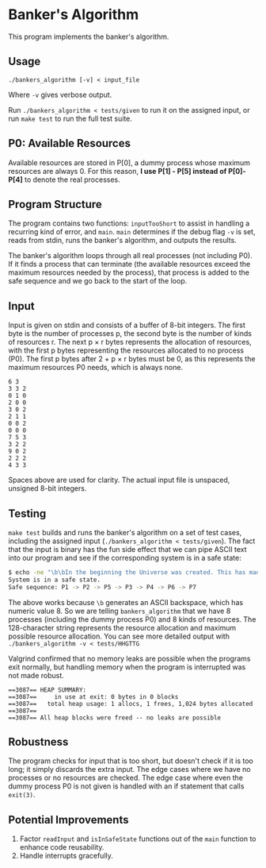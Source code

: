 # Banker's Algorithm

This program implements the banker's algorithm.


## Usage

```
./bankers_algorithm [-v] < input_file
```

Where `-v` gives verbose output.

Run `./bankers_algorithm < tests/given` to run it on the assigned input, or run `make test` to run the full test suite.


## P0: Available Resources

Available resources are stored in P[0], a dummy process whose maximum resources are always 0. For this reason, **I use P[1] - P[5] instead of P[0]-P[4]** to denote the real processes.


## Program Structure

The program contains two functions: `inputTooShort` to assist in handling a recurring kind of error, and `main`. `main` determines if the debug flag `-v` is set, reads from stdin, runs the banker's algorithm, and outputs the results.

The banker's algorithm loops through all real processes (not including P0). If it finds a process that can terminate (the available resources exceed the maximum resources needed by the process), that process is added to the safe sequence and we go back to the start of the loop.


## Input

Input is given on stdin and consists of a buffer of 8-bit integers. The first byte is the number of processes p, the second byte is the number of kinds of resources r. The next p × r bytes represents the allocation of resources, with the first p bytes representing the resources allocated to no process (P0). The first p bytes after 2 + p × r bytes must be 0, as this represents the maximum resources P0 needs, which is always none.

```
6 3
3 3 2
0 1 0
2 0 0
3 0 2
2 1 1
0 0 2
0 0 0
7 5 3
3 2 2
9 0 2
2 2 2
4 3 3
```
Spaces above are used for clarity. The actual input file is unspaced, unsigned 8-bit integers.


## Testing

`make test` builds and runs the banker's algorithm on a set of test cases, including the assigned input (`./bankers_algorithm < tests/given`). The fact that the input is binary has the fun side effect that we can pipe ASCII text into our program and see if the corresponding system is in a safe state:

``` bash
$ echo -ne "\b\bIn the beginning the Universe was created. This has made a lot of people very angry and been widely regarded as a bad move. - DA" | ./bankers_algorithm
System is in a safe state.
Safe sequence: P1 -> P2 -> P5 -> P3 -> P4 -> P6 -> P7
```

The above works because `\b` generates an ASCII backspace, which has numeric value 8. So we are telling `bankers_algorithm` that we have 8 processes (including the dummy process P0) and 8 kinds of resources. The 128-character string represents the resource allocation and maximum possible resource allocation. You can see more detailed output with `./bankers_algorithm -v < tests/HHGTTG`

Valgrind confirmed that no memory leaks are possible when the programs exit normally, but handling memory when the program is interrupted was not made robust.

```
==3087== HEAP SUMMARY:
==3087==     in use at exit: 0 bytes in 0 blocks
==3087==   total heap usage: 1 allocs, 1 frees, 1,024 bytes allocated
==3087==
==3087== All heap blocks were freed -- no leaks are possible
```


## Robustness

The program checks for input that is too short, but doesn't check if it is too long; it simply discards the extra input. The edge cases where we have no processes or no resources are checked. The edge case where even the dummy process P0 is not given is handled with an if statement that calls `exit(3)`.


## Potential Improvements

1. Factor `readInput` and `isInSafeState` functions out of the `main` function to enhance code reusability.
2. Handle interrupts gracefully.
